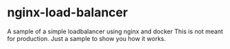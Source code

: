 # nginx-load-balancer
A sample of a simple loadbalancer using nginx and docker
This is not meant for production. Just a sample to show you how it works.
